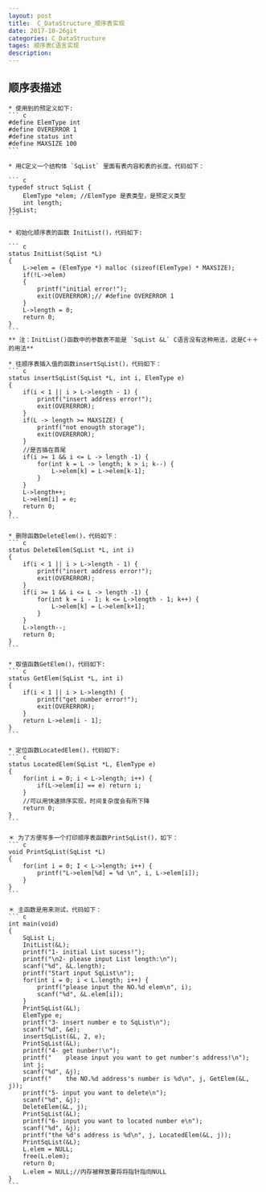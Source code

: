 ```yaml
---
layout: post
title:  C_DataStructure_顺序表实现
date: 2017-10-26git
categories: C_DataStructure
tages: 顺序表C语言实现
description: 
---
```


## 顺序表描述

	* 使用到的预定义如下:
	``` c
	#define ElemType int 
	#define OVERERROR 1
	#define status int 
	#define MAXSIZE 100
	```

    * 用C定义一个结构体 `SqList` 里面有表内容和表的长度。代码如下：

    ``` c
    typedef struct SqList {
    	ElemType *elem; //ElemType 是表类型，是预定义类型
    	int length;
    }SqList;
    ```

    * 初始化顺序表的函数 InitList()，代码如下:

    ``` c
    status InitList(SqList *L)
    {
    	L->elem = (ElemType *) malloc (sizeof(ElemType) * MAXSIZE);
    	if(!L->elem)
    	{
    		printf("initial error!");
    		exit(OVERERROR);// #define OVERERROR 1
    	}
    	L->length = 0;
    	return 0;
    }
    ```
    ** 注：InitList()函数中的参数表不能是 `SqList &L` C语言没有这种用法，这是C＋＋的用法**

    * 往顺序表插入值的函数insertSqList()，代码如下：
    ``` c
    status insertSqList(SqList *L, int i, ElemType e)
    {
    	if(i < 1 || i > L->length - 1) {
			printf("insert address error!");
			exit(OVERERROR);
		}
		if(L -> length >= MAXSIZE) {
			printf("not enougth storage");
			exit(OVERERROR);
		}
		//是否插在首尾
		if(i >= 1 && i <= L -> length -1) {
			for(int k = L -> length; k > i; k--) {
				L->elem[k] = L->elem[k-1];
			}
		}
		L->length++;
		L->elem[i] = e;
    	return 0;
    } 
    ```

    * 删除函数DeleteElem()，代码如下：
    ``` c
    status DeleteElem(SqList *L, int i)
    {
    	if(i < 1 || i > L->length - 1) {
			printf("insert address error!");
			exit(OVERERROR);
		}
		if(i >= 1 && i <= L -> length -1) {
			for(int k = i - 1; k <= L->length - 1; k++) {
				L->elem[k] = L->elem[k+1];
			}
		}
		L->length--;
    	return 0;
    }
    ```

    * 取值函数GetElem()，代码如下:
    ``` c
    status GetElem(SqList *L, int i)
    {
    	if(i < 1 || i > L->length) {
			printf("get number error!");
			exit(OVERERROR);
		}
		return L->elem[i - 1];
	}
	```

	* 定位函数LocatedElem()，代码如下:
	``` c
	status LocatedElem(SqList *L, ElemType e)
	{
		for(int i = 0; i < L->length; i++) {
			if(L->elem[i] == e) return i;
		}
		//可以用快速排序实现，时间复杂度会有所下降
		return 0;
	}
	```

	＊ 为了方便写多一个打印顺序表函数PrintSqList()，如下：
	``` c
	void PrintSqList(SqList *L)
	{
		for(int i = 0; I < L->length; i++) {
			printf("L->elem[%d] = %d \n", i, L->elem[i]);
		}
	}
	```

	＊ 主函数是用来测试，代码如下：
	``` c
	int main(void)
	{
		SqList L;
		InitList(&L);
		printf("1- initial List sucess!");
		printf("\n2- please input List length:\n");
		scanf("%d", &L.length);
		printf("Start input SqList\n");
		for(int i = 0; i < L.length; i++) {
			printf("please input the NO.%d elem\n", i);
			scanf("%d", &L.elem[i]);
		}
		PrintSqList(&L);
		ElemType e;
		printf("3- insert number e to SqList\n");
		scanf("%d", &e);
		insertSqList(&L, 2, e);
		PrintSqList(&L);
		printf("4- get nunber!\n");
		printf("	please input you want to get number's address!\n");
		int j;
		scanf("%d", &j);
		printf("	the NO.%d address's number is %d\n", j, GetElem(&L, j));
		printf("5- input you want to delete\n");
		scanf("%d", &j);
		DeleteElem(&L, j);
		PrintSqList(&L);
		printf("6- input you want to located number e\n");
		scanf("%d", &j);
		printf("the %d's address is %d\n", j, LocatedElem(&L, j));
		PrintSqList(&L);
		L.elem = NULL;
		free(L.elem);
		return 0; 
		L.elem = NULL;//内存被释放要将将指针指向NULL
	}
	```